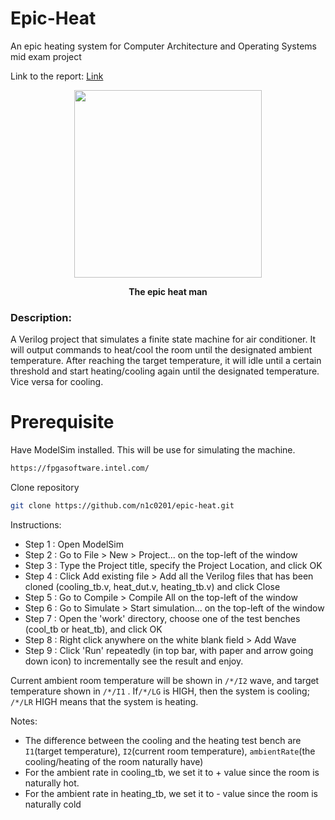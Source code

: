 # Epic-Heat
An epic heating system for Computer Architecture and Operating Systems mid exam project

Link to the report: [Link](https://www.overleaf.com/read/spkjdjjtztmz)

<p align="center">
   <img width="300" height="300" src="https://user-images.githubusercontent.com/56817655/115108349-32250900-9f9a-11eb-93d3-794afd30ad1d.jpg">
</p>
<p align="center"><strong>The epic heat man</strong></p>

### Description:

A Verilog project that simulates a finite state machine for air conditioner. It will output commands to heat/cool the room until the designated ambient temperature. After reaching the target temperature, it will idle until a certain threshold and start heating/cooling again until the designated temperature. Vice versa for cooling.



# Prerequisite
Have ModelSim installed.
This will be use for simulating the machine.

```bash
https://fpgasoftware.intel.com/
```

Clone repository 
```bash
git clone https://github.com/n1c0201/epic-heat.git
```

Instructions:

- Step 1 : Open ModelSim
- Step 2 : Go to File > New > Project... on the top-left of the window
- Step 3 : Type the Project title, specify the Project Location, and click OK
- Step 4 : Click Add existing file > Add all the Verilog files that has been cloned (cooling_tb.v, heat_dut.v, heating_tb.v) and click Close
- Step 5 : Go to Compile > Compile All on the top-left of the window
- Step 6 : Go to Simulate > Start simulation... on the top-left of the window
- Step 7 : Open the 'work' directory, choose one of the test benches (cool_tb or heat_tb), and click OK
- Step 8 : Right click anywhere on the white blank field > Add Wave
- Step 9 : Click 'Run' repeatedly (in top bar, with paper and arrow going down icon) to incrementally see the result and enjoy.

Current ambient room temperature will be shown in `/*/I2` wave, and target temperature shown in `/*/I1` . If`/*/LG` is HIGH, then the system is cooling; `/*/LR` HIGH means that the system is heating.


Notes:

- The difference between the cooling and the heating test bench are `I1`(target temperature), `I2`(current room temperature), `ambientRate`(the cooling/heating of the room naturally have)
- For the ambient rate in cooling_tb, we set it to + value since the room is naturally hot. 
- For the ambient rate in heating_tb, we set it to - value since the room is naturally cold 





